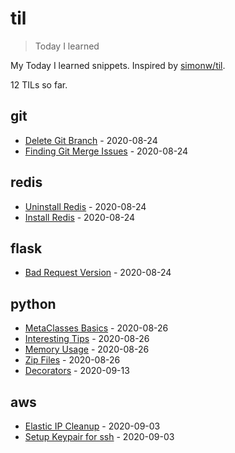 # til

> Today I learned

My Today I learned snippets. Inspired by [simonw/til](https://github.com/simonw/til).

<!-- count starts -->12<!-- count ends --> TILs so far.

<!-- index starts -->
## git

* [Delete Git Branch](https://github.com/shireenrao/til/blob/master/git/delete-git-branch.md) - 2020-08-24
* [Finding Git Merge Issues](https://github.com/shireenrao/til/blob/master/git/find-merge-issues.md) - 2020-08-24

## redis

* [Uninstall Redis](https://github.com/shireenrao/til/blob/master/redis/uninstall-redis.md) - 2020-08-24
* [Install Redis](https://github.com/shireenrao/til/blob/master/redis/install-redis.md) - 2020-08-24

## flask

* [Bad Request Version](https://github.com/shireenrao/til/blob/master/flask/bad-request.md) - 2020-08-24

## python

* [MetaClasses Basics](https://github.com/shireenrao/til/blob/master/python/metaclasses-basics.md) - 2020-08-26
* [Interesting Tips](https://github.com/shireenrao/til/blob/master/python/interesting-tips.md) - 2020-08-26
* [Memory Usage](https://github.com/shireenrao/til/blob/master/python/memory-usage.md) - 2020-08-26
* [Zip Files](https://github.com/shireenrao/til/blob/master/python/zipfiles.md) - 2020-08-26
* [Decorators](https://github.com/shireenrao/til/blob/master/python/decorators.md) - 2020-09-13

## aws

* [Elastic IP Cleanup](https://github.com/shireenrao/til/blob/master/aws/elastic_ip_cleanup.md) - 2020-09-03
* [Setup Keypair for ssh](https://github.com/shireenrao/til/blob/master/aws/setup_keypair_for_ssh.md) - 2020-09-03
<!-- index ends -->
